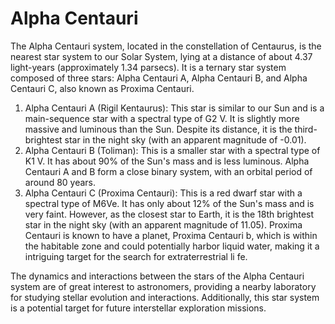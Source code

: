 # Alpha Centauri

The Alpha Centauri system, located in the constellation of Centaurus, is the nearest star system to our Solar System, lying at a distance of about 4.37 light-years (approximately 1.34 parsecs). It is a ternary star system composed of three stars: Alpha Centauri A, Alpha Centauri B, and Alpha Centauri C, also known as Proxima Centauri.

1. Alpha Centauri A (Rigil Kentaurus): This star is similar to our Sun and is a main-sequence star with a spectral type of G2 V. It is slightly more massive and luminous than the Sun. Despite its distance, it is the third-brightest star in the night sky (with an apparent magnitude of -0.01).
2. Alpha Centauri B (Toliman): This is a smaller star with a spectral type of K1 V. It has about 90% of the Sun's mass and is less luminous. Alpha Centauri A and B form a close binary system, with an orbital period of around 80 years.
3. Alpha Centauri C (Proxima Centauri): This is a red dwarf star with a spectral type of M6Ve. It has only about 12% of the Sun's mass and is very faint. However, as the closest star to Earth, it is the 18th brightest star in the night sky (with an apparent magnitude of 11.05). Proxima Centauri is known to have a planet, Proxima Centauri b, which is within the habitable zone and could potentially harbor liquid water, making it a intriguing target for the search for extraterrestrial li fe.

The dynamics and interactions between the stars of the Alpha Centauri system are of great interest to astronomers, providing a nearby laboratory for studying stellar evolution and interactions. Additionally, this star system is a potential target for future interstellar exploration missions.

